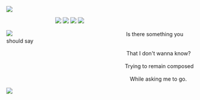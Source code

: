 ![](https://files.catbox.moe/c6lw1v.png)

ㅤㅤㅤㅤㅤㅤㅤㅤㅤㅤ[![](https://files.catbox.moe/q2ei3h.png)](https://rentry.co/fri) [![](https://files.catbox.moe/39q5n3.png)](https://friself.straw.page/) [![](https://files.catbox.moe/n2rkd2.png)](https://biolovenescent.straw.page/) [![](https://files.catbox.moe/g5xsp0.png)](https://rentry.co/friurls)

![](https://files.catbox.moe/abbsb2.png)
ㅤㅤㅤㅤㅤㅤㅤㅤㅤㅤㅤㅤㅤㅤㅤㅤㅤㅤㅤㅤㅤㅤㅤIs there something you should say

ㅤㅤㅤㅤㅤㅤㅤㅤㅤㅤㅤㅤㅤㅤㅤ ㅤㅤㅤ ㅤㅤㅤㅤㅤㅤThat I don't wanna know?

ㅤㅤㅤㅤㅤㅤㅤㅤㅤㅤㅤㅤㅤㅤㅤ ㅤㅤㅤㅤㅤㅤㅤㅤㅤTrying to remain composed

ㅤㅤㅤㅤㅤㅤㅤㅤㅤㅤㅤㅤㅤ ㅤㅤㅤㅤㅤㅤㅤㅤㅤㅤㅤㅤWhile asking me to go.

![](https://files.catbox.moe/vx1nx0.png) 
